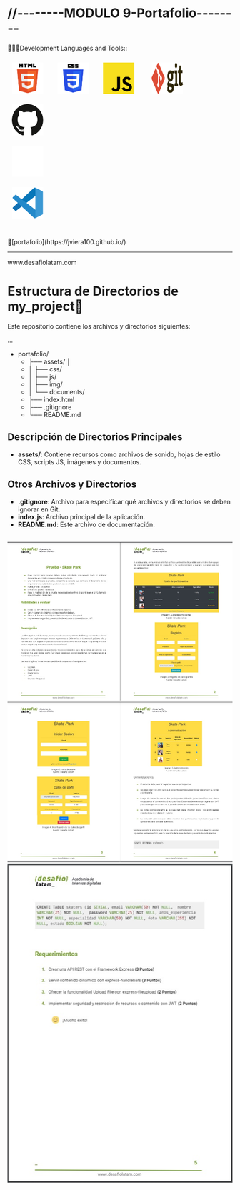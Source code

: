 # //--------MODULO 9-Portafolio--------
 👨🏽‍💻Development Languages and Tools::
   
<img width="70px" 
    height="70px" 
    style="margin: 10px"
    src="./assets/img/html.svg"> &nbsp;
<img width="70px" 
    height="70px" 
    style="margin: 10px"
    src="./assets/img/css.svg"> &nbsp;
<img width="70px" 
    height="70px" 
    style="margin: 10px"
    src="./assets/img/javascript.svg"> &nbsp; &nbsp;
    <img width="70px" 
    height="70px" 
    style="margin: 10px"
    src="./assets/img/git.svg"> &nbsp; &nbsp;
    <img width="70px" 
    height="70px" 
    style="margin: 10px"
    src="./assets/img/github-icon-1.svg"> &nbsp; &nbsp;    
    <img width="70px" 
    height="70px" 
    style="margin: 10px"
    src="./assets/img/toptal-logo-wordmark.svg"> &nbsp; &nbsp;  
    <img width="70px" 
    height="70px" 
    style="margin: 10px"
    src="./assets/img/visual-studio-code-1.svg"> &nbsp; &nbsp; 
    

<br>
🚀[portafolio](https://jviera100.github.io/)
<br>
<hr>
www.desafiolatam.com
<br> 

# Estructura de Directorios de my_project🚀

Este repositorio contiene los archivos y directorios siguientes:

...

- portafolio/
  - ├── assets/ │   
  - │   ├── css/
  - │   ├── js/
  - │   ├── img/
  - │   └── documents/
  - ├── index.html
  - ├── .gitignore
  - └── README.md


## Descripción de Directorios Principales

- **assets/**: Contiene recursos como archivos de sonido, hojas de estilo CSS, scripts JS, imágenes y documentos.

## Otros Archivos y Directorios

- **.gitignore**: Archivo para especificar qué archivos y directorios se deben ignorar en Git.
- **index.js**: Archivo principal de la aplicación.
- **README.md**: Este archivo de documentación.

<br>
<img src="./assets/img/1.jpg" alt="">
<img src="./assets/img/2.jpg" alt="">
<img src="./assets/img/3.jpg" alt="">